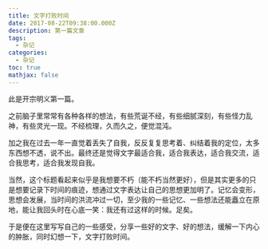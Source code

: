 ```yaml
---
title: 文字打败时间
date: 2017-08-22T09:38:00.000Z
description: 第一篇文章
tags:
  - 杂记
categories:
  - 杂记
toc: true
mathjax: false
---
```

此是开宗明义第一篇。



之前脑子里常常有各种各样的想法，有些荒诞不经，有些细腻深刻，有些怪力乱神，有些灵光一现。不经梳理，久而久之，便觉混沌。



加之我在过去一年一直觉着丢失了自我，反反复复思考着、纠结着我的定位，太多东西想不透，说不出。最终还是觉得文字最适合我，适合我表达，适合我交流，适合我思考，适合我发现自我。



当然，这个标题看起来似乎是我想要不朽（能不朽当然更好），但是其实更多的只是想要记录下时间的痕迹，想通过文字表达让自己的思想更加明了。记忆会变形，思想会发展，当时间的洪流冲过一切，至少我的一些记忆、一些想法还能矗立在原地，能让我回头时在心底一笑：我还有过这样的时候。足矣。



于是便在这里写写自己的一些感受，分享一些好的文字、好的想法，缓解一下内心的肿胀，同时幻想一下，文字打败时间。
